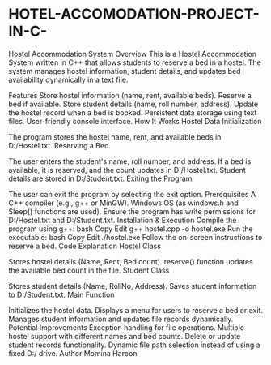# HOTEL-ACCOMODATION-PROJECT-IN-C-
Hostel Accommodation System
Overview
This is a Hostel Accommodation System written in C++ that allows students to reserve a bed in a hostel. The system manages hostel information, student details, and updates bed availability dynamically in a text file.

Features
Store hostel information (name, rent, available beds).
Reserve a bed if available.
Store student details (name, roll number, address).
Update the hostel record when a bed is booked.
Persistent data storage using text files.
User-friendly console interface.
How It Works
Hostel Data Initialization

The program stores the hostel name, rent, and available beds in D:/Hostel.txt.
Reserving a Bed

The user enters the student's name, roll number, and address.
If a bed is available, it is reserved, and the count updates in D:/Hostel.txt.
Student details are stored in D:/Student.txt.
Exiting the Program

The user can exit the program by selecting the exit option.
Prerequisites
A C++ compiler (e.g., g++ or MinGW).
Windows OS (as windows.h and Sleep() functions are used).
Ensure the program has write permissions for D:/Hostel.txt and D:/Student.txt.
Installation & Execution
Compile the program using g++:
bash
Copy
Edit
g++ hostel.cpp -o hostel.exe
Run the executable:
bash
Copy
Edit
./hostel.exe
Follow the on-screen instructions to reserve a bed.
Code Explanation
Hostel Class

Stores hostel details (Name, Rent, Bed count).
reserve() function updates the available bed count in the file.
Student Class

Stores student details (Name, RollNo, Address).
Saves student information to D:/Student.txt.
Main Function

Initializes the hostel data.
Displays a menu for users to reserve a bed or exit.
Manages student information and updates file records dynamically.
Potential Improvements
Exception handling for file operations.
Multiple hostel support with different names and bed counts.
Delete or update student records functionality.
Dynamic file path selection instead of using a fixed D:/ drive.
Author
Momina Haroon
